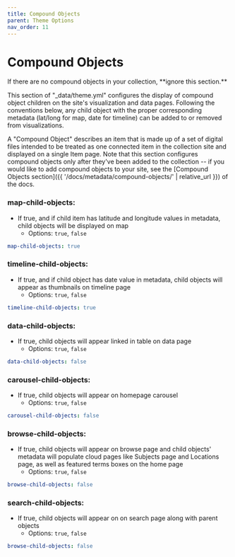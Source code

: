 ```yaml
---
title: Compound Objects
parent: Theme Options
nav_order: 11
---
```


# Compound Objects

<div class="alert alert-yellow" markdown="1"> 
If there are no compound objects in your collection, **ignore this section.**
</div>

This section of "_data/theme.yml" configures the display of compound object children on the site's visualization and data pages.
Following the conventions below, any child object with the proper corresponding metadata (lat/long for map, date for timeline) can be added to or removed from visualizations.

A "Compound Object" describes an item that is made up of a set of digital files intended to be treated as one connected item in the collection site and displayed on a single Item page. Note that this section configures compound objects only after they've been added to the collection -- if you would like to add compound objects to your site, see the [Compound Objects section]({{ '/docs/metadata/compound-objects/' | relative_url }}) of the docs. 

### map-child-objects:

- If true, and if child item has latitude and longitude values in metadata, child objects will be displayed on map
    - Options: `true`, `false`
```yaml
map-child-objects: true
```

### timeline-child-objects:

- If true, and if child object has date value in metadata, child objects will appear as thumbnails on timeline page
    - Options: `true`, `false`
```yaml
timeline-child-objects: true
```

### data-child-objects:
- If true, child objects will appear linked in table on data page
    - Options: `true`, `false`
```yaml
data-child-objects: false
```

### carousel-child-objects:
- If true, child objects will appear on homepage carousel
    - Options: `true`, `false`
```yaml
carousel-child-objects: false
```

### browse-child-objects:
- If true, child objects will appear on browse page and child objects' metadata will populate cloud pages like Subjects page and Locations page, as well as featured terms boxes on the home page
    - Options: `true`, `false`
```yaml
browse-child-objects: false
```

### search-child-objects:
- If true, child objects will appear on on search page along with parent objects
    - Options: `true`, `false`
```yaml
browse-child-objects: false
```